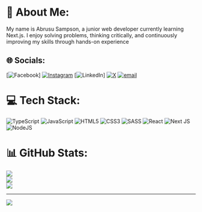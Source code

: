  # 💫 About Me:
My name is Abrusu Sampson, a junior web developer currently learning Next.js. I enjoy solving problems, thinking critically, and continuously improving my skills through hands-on experience


## 🌐 Socials:
[![Facebook](https://img.shields.io/badge/Facebook-%231877F2.svg?logo=Facebook&logoColor=white)]  [![Instagram](https://img.shields.io/badge/Instagram-%23E4405F.svg?logo=Instagram&logoColor=white)](https://instagram.com/https://www.instagram.com/skam_gh/profilecard/?igsh=aWVpamt3N2g0eWN3) [![LinkedIn](https://img.shields.io/badge/LinkedIn-%230077B5.svg?logo=linkedin&logoColor=white)]  [![X](https://img.shields.io/badge/X-black.svg?logo=X&logoColor=white)](https://x.com/@AbrusuSamp42087) [![email](https://img.shields.io/badge/Email-D14836?logo=gmail&logoColor=white)](mailto:abrususam@gmail.com) 

# 💻 Tech Stack:
![TypeScript](https://img.shields.io/badge/typescript-%23007ACC.svg?style=for-the-badge&logo=typescript&logoColor=white) ![JavaScript](https://img.shields.io/badge/javascript-%23323330.svg?style=for-the-badge&logo=javascript&logoColor=%23F7DF1E) ![HTML5](https://img.shields.io/badge/html5-%23E34F26.svg?style=for-the-badge&logo=html5&logoColor=white) ![CSS3](https://img.shields.io/badge/css3-%231572B6.svg?style=for-the-badge&logo=css3&logoColor=white) ![SASS](https://img.shields.io/badge/SASS-hotpink.svg?style=for-the-badge&logo=SASS&logoColor=white) ![React](https://img.shields.io/badge/react-%2320232a.svg?style=for-the-badge&logo=react&logoColor=%2361DAFB) ![Next JS](https://img.shields.io/badge/Next-black?style=for-the-badge&logo=next.js&logoColor=white) ![NodeJS](https://img.shields.io/badge/node.js-6DA55F?style=for-the-badge&logo=node.js&logoColor=white)
# 📊 GitHub Stats:
![](https://github-readme-stats.vercel.app/api?username=ASJ-git&theme=dark&hide_border=false&include_all_commits=true&count_private=true)<br/>
![](https://nirzak-streak-stats.vercel.app/?user=ASJ-git&theme=dark&hide_border=false)<br/>
![](https://github-readme-stats.vercel.app/api/top-langs/?username=ASJ-git&theme=dark&hide_border=false&include_all_commits=true&count_private=true&layout=compact)

---
[![](https://visitcount.itsvg.in/api?id=ASJ-git&icon=0&color=0)](https://visitcount.itsvg.in)

<!--
**ASJ-git/ASJ-git** is a ✨ _special_ ✨ repository because its `README.md` (this file) appears on your GitHub profile.

Here are some ideas to get you started:

- 🔭 I’m currently working on ...
- 🌱 I’m currently learning ...
- 👯 I’m looking to collaborate on ...
- 🤔 I’m looking for help with ...
- 💬 Ask me about ...
- 📫 How to reach me: ...
- 😄 Pronouns: ...
- ⚡ Fun fact: ...
-->
